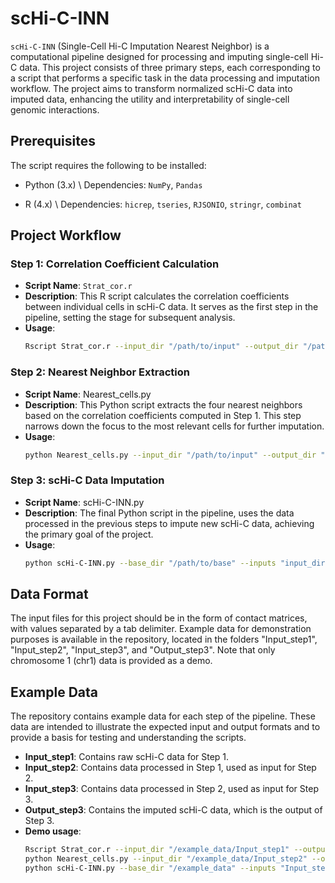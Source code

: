# scHi-C-INN

`scHi-C-INN` (Single-Cell Hi-C Imputation Nearest Neighbor) is a computational pipeline designed for processing and imputing single-cell Hi-C data. This project consists of three primary steps, each corresponding to a script that performs a specific task in the data processing and imputation workflow. The project aims to transform normalized scHi-C data into imputed data, enhancing the utility and interpretability of single-cell genomic interactions.

## Prerequisites
The script requires the following to be installed:

- Python (3.x) \\
Dependencies: `NumPy`, `Pandas`

- R (4.x) \\
Dependencies: `hicrep`, `tseries`, `RJSONIO`, `stringr`, `combinat`

## Project Workflow

### Step 1: Correlation Coefficient Calculation

- **Script Name**: `Strat_cor.r`
- **Description**: This R script calculates the correlation coefficients between individual cells in scHi-C data. It serves as the first step in the pipeline, setting the stage for subsequent analysis.
- **Usage**: 
  ```bash
  Rscript Strat_cor.r --input_dir "/path/to/input" --output_dir "/path/to/output" --stage "your_stage" --genome "hg19" --mcore 30

### Step 2: Nearest Neighbor Extraction
- **Script Name**: Nearest_cells.py
- **Description**: This Python script extracts the four nearest neighbors based on the correlation coefficients computed in Step 1. This step narrows down the focus to the most relevant cells for further imputation.
- **Usage**:
  ```bash
  python Nearest_cells.py --input_dir "/path/to/input" --output_dir "/path/to/output" --cell_num 620 --label_dir "/path/to/label" --genome_type "hg19"

### Step 3: scHi-C Data Imputation
- **Script Name**: scHi-C-INN.py
- **Description**: The final Python script in the pipeline, uses the data processed in the previous steps to impute new scHi-C data, achieving the primary goal of the project.
- **Usage**:
  ```bash
  python scHi-C-INN.py --base_dir "/path/to/base" --inputs "input_dir" --outputs "scHi-C-INN" --cell_num 620 --genome_type "hg19" --correlation_dir "/path/to/input_step3"

## Data Format
The input files for this project should be in the form of contact matrices, with values separated by a tab delimiter. Example data for demonstration purposes is available in the repository, located in the folders "Input_step1", "Input_step2", "Input_step3", and "Output_step3". Note that only chromosome 1 (chr1) data is provided as a demo.

## Example Data
The repository contains example data for each step of the pipeline. These data are intended to illustrate the expected input and output formats and to provide a basis for testing and understanding the scripts.
- **Input_step1**: Contains raw scHi-C data for Step 1.
- **Input_step2**: Contains data processed in Step 1, used as input for Step 2.
- **Input_step3**: Contains data processed in Step 2, used as input for Step 3.
- **Output_step3**: Contains the imputed scHi-C data, which is the output of Step 3.
- **Demo usage**:
  ```bash
  Rscript Strat_cor.r --input_dir "/example_data/Input_step1" --output_dir "/example_data/Input_step2" --stage "BandNorm" --genome "hg19" --mcore 30
  python Nearest_cells.py --input_dir "/example_data/Input_step2" --output_dir "/example_data/Input_step3" --cell_num 620 --label_dir "/example_data/label_info.json" --genome_type "hg19"
  python scHi-C-INN.py --base_dir "/example_data" --inputs "Input_step3" --outputs "scHi-C-INN" --cell_num 620 --genome_type "hg19" --correlation_dir "/example_data/Input_step3" --num_neighbors 4

